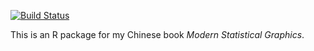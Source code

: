 [![Build Status](https://api.shippable.com/projects/540a9b36be0d276a0e0c2b1b/badge/master)](https://www.shippable.com/projects/540a9b36be0d276a0e0c2b1b)

This is an R package for my Chinese book _Modern Statistical Graphics_.
